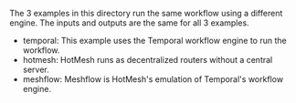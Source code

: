 The 3 examples in this directory run the same workflow using a different engine. The inputs and outputs are the same for all 3 examples.

- temporal: This example uses the Temporal workflow engine to run the workflow.
- hotmesh: HotMesh runs as decentralized routers without a central server.
- meshflow: Meshflow is HotMesh's emulation of Temporal's workflow engine.